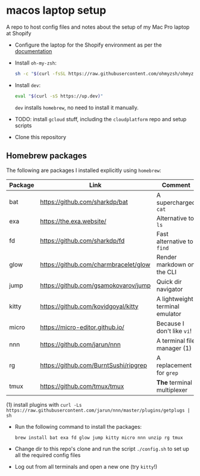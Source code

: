 # macos laptop setup

A repo to host config files and notes about the setup of my Mac Pro laptop at Shopify

* Configure the laptop for the Shopify environment as per the [documentation](https://vault.shopify.io/pages/1859-MacOS-and-Setup)

* Install `oh-my-zsh`:
  ```sh
  sh -c "$(curl -fsSL https://raw.githubusercontent.com/ohmyzsh/ohmyzsh/master/tools/install.sh)"
  ```

* Install `dev`:
  ```sh
  eval "$(curl -sS https://up.dev)"
  ```

  `dev` installs `homebrew`, no need to install it manually.

* TODO: install `gcloud` stuff, including the `cloudplatform` repo and setup scripts

* Clone this repository

 
## Homebrew packages

The following are packages I installed explicitly using `homebrew`:


| Package  | Link      | Comment    |
|----------|-----------|------------|
| bat      | https://github.com/sharkdp/bat  | A supercharged `cat` |
| exa      | https://the.exa.website/  | Alternative to `ls` |
| fd       | https://github.com/sharkdp/fd | Fast alternative to `find` |
| glow     | https://github.com/charmbracelet/glow | Render markdown on the CLI |
| jump     | https://github.com/gsamokovarov/jump | Quick dir navigator |
| kitty    | https://github.com/kovidgoyal/kitty | A lightweight terminal emulator |
| micro    | https://micro-editor.github.io/ | Because I don't like `vi`! |
| nnn      | https://github.com/jarun/nnn | A terminal file manager (1)|
| rg       | https://github.com/BurntSushi/ripgrep | A replacement for `grep` |
| tmux     | https://github.com/tmux/tmux | **The** terminal multiplexer |

  
(1) install plugins with 
`curl -Ls https://raw.githubusercontent.com/jarun/nnn/master/plugins/getplugs | sh`


* Run the following command to install the packages:
  ```
  brew install bat exa fd glow jump kitty micro nnn unzip rg tmux
  ```

* Change dir to this repo's clone and run the script `./config.sh` to set up all the required config files

* Log out from all terminals and open a new one (try `kitty`!)
